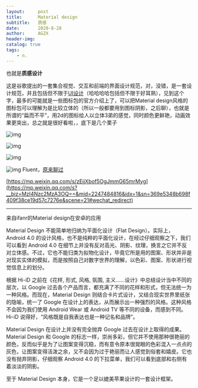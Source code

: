 ```yaml
---
layout:     post
title:      Material design
subtitle:   质感
date:       2020-8-28
author:     AGZX
header-img: 
catalog: true
tags:
    - n.
---
```


也就是**质感设计**

这是谷歌提出的一套集合视觉、交互和前端的界面设计规范，对，没错，是一套设计规范，并且包括但不限于[UI设计](https://mp.weixin.qq.com/s?__biz=MzI4Nzc2MzA3OQ==&mid=2247484221&idx=2&sn=6182e46f0342d53f24b93e25f9033650&scene=21#wechat_redirect)（哈哈哈哈包括但不限于好耳熟），见到这个字，最多的可能就是一些图标包的官方介绍上了，可以把Material design风格的图标包可以理解为是比较立体的（所以一般都要用到图标阴影，之后聊），也就是所谓的“扁而不平”，用2d的图标给人以立体3弟的感觉，同时颜色更鲜艳，动画效果更突出，总之就是很好看啦，，底下是几个栗子

![img](https://mmbiz.qpic.cn/mmbiz_png/tMsLbdfwxoOz8Zrrd2icXphAuNg9xuyibIAicphmmJgcLBWvsTOqyELMPIBYUyicPtMTTGSwJuNzVfkgd5kK5TL6Ng/640?wx_fmt=png&tp=webp&wxfrom=5&wx_lazy=1&wx_co=1)

![img](https://mmbiz.qpic.cn/mmbiz_png/tMsLbdfwxoOz8Zrrd2icXphAuNg9xuyibIMW606LXzcibFbJiclf0fufE0rbJCS0s29o1qeiarOGVvwg8aMzS4vicqBA/640?wx_fmt=png&tp=webp&wxfrom=5&wx_lazy=1&wx_co=1)

![img](https://mmbiz.qpic.cn/mmbiz_png/tMsLbdfwxoOz8Zrrd2icXphAuNg9xuyibIlkFT4mEZsHxBiah3K4ib2UQk1bsazj5MMYs9WQAuT0CQuhD7Iq5fcU7A/640?wx_fmt=png&tp=webp&wxfrom=5&wx_lazy=1&wx_co=1)

![img](https://mmbiz.qpic.cn/mmbiz_png/tMsLbdfwxoOz8Zrrd2icXphAuNg9xuyibIAz1PaaKDeY3QYVXgnQReicuBcDo6DKRPg91eMOSibGvI4Qkz7rRwlxmQ/640?wx_fmt=png&tp=webp&wxfrom=5&wx_lazy=1&wx_co=1)
Fluent，[原来聊过](https://mp.weixin.qq.com/s?__biz=MzI4Nzc2MzA3OQ==&mid=2247484816&idx=1&sn=369e5348b698f409f38ce19d57c7276e&scene=21#wechat_redirect)

[https://mp.weixin.qq.com/s/zEjjXbof5OgJmmG65mrMyg](https://mp.weixin.qq.com/s?__biz=MzI4Nzc2MzA3OQ==&mid=2247484816&idx=1&sn=369e5348b698f409f38ce19d57c7276e&scene=21#wechat_redirect)

------

来自ifanr的Material design在安卓的应用

Material Design 不能简单地归纳为平面化设计（Flat Design）。实际上，Android 4.0 的设计风格，也不是纯粹的平面化设计，在经过仔细观察之下，我们可以看到 Android 4.0 在细节上并没有反对高光、阴影、纹理，换言之它并不反对立体感。不过，它也不能归类为拟物化设计，毕竟它所是用的图案、形状并非是对现实实体的模拟，而是按照自己对数字世界的理解，以色彩、图案、形状进行视觉信息上的划分。

根据 Hi-iD 之前在《花样, 形式, 风格, 氛围, 主义……设计》中总结设计当中不同的层次，以 Google 过去各个产品而言，都充满了不同的花样和形式，但无法统一为一种风格。而现在，Material Design 则结合卡片式设计，又结合现实世界里纸张的隐喻，统一了 Google 在设计上的表达，从而展示出一种强烈的风格。这种风格不会因为我们使用 Android Wear 或 Android TV 等不同的设备，而感到不同。Hi-iD 说得好，“风格既是自我表达也是一种记名和品牌”。

Material Design 在设计上并没有完全抛弃 Google 过去在设计上取得的成果。Material Design 和 Google 的标志一样，崇尚多彩，但它并不使用那种很艳丽的颜色，反而似乎是为了让图案变得沉稳，而有意令原本很晃眼的色彩混入一点点的灰色，让图案变得活泼之余，又不会因为过于艳丽而让人感觉到俗套和嬉皮。它也没有抛弃阴影，仔细观察 Android 4.0 的下拉菜单，我们可以看到底部和右侧有着淡淡的阴影。

至于 Material Design 本身，它是一个足以媲美苹果设计的一套设计框架。

